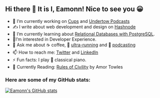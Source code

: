 ## Hi there 👋 It is I, Eamonn! Nice to see you 😀

- 🔭 I’m currently working on [Cups](https://cupsespressocafe.com/) and [Undertow Podcasts](https://www.eamonncottrell.com/podcasts/)
- ✍️ I write about web development and design on [Hashnode](https://blog.eamonncottrell.com/)
- 🌱 I’m currently learning about [Relational Databases with PostgreSQL](https://www.freecodecamp.org/learn/relational-database/).
- 🥑I’m interested in Developer Experience.
- 💬 Ask me about :coffee: coffee, :running: [ultra-running](https://www.strava.com/athletes/24426538) and :microphone: [podcasting](https://www.eamonncottrell.com/podcasts/)
- 📫 How to reach me: [Twitter](https://twitter.com/EamonnCottrell) and [LinkedIn](https://www.linkedin.com/in/eamonncottrell/)
- ⚡ Fun facts: I play :musical_keyboard: classical piano. 
- 📖 Currently Reading: [Rules of Civility](https://www.amazon.com/dp/B0056A4Z3W/ref=dp-kindle-redirect?_encoding=UTF8&btkr=1) by Amor Towles

### Here are some of my GitHub stats:

[![Eamonn's GitHub stats](https://github-readme-stats.vercel.app/api?username=sieis)](https://github.com/anuraghazra/github-readme-stats)
